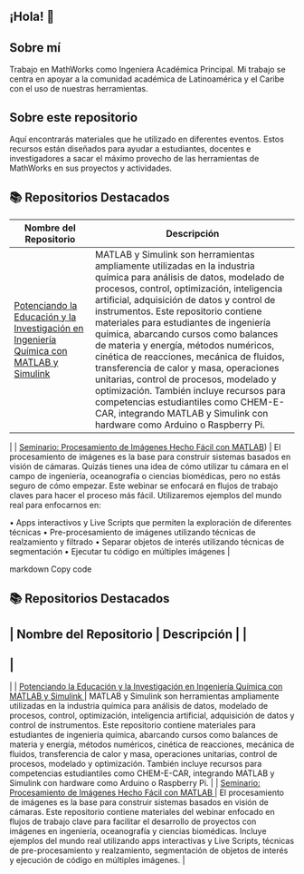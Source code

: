 ## ¡Hola!  👋

## Sobre mí
Trabajo en MathWorks como Ingeniera Académica Principal. Mi trabajo se centra en apoyar a la comunidad académica de Latinoamérica y el Caribe con el uso de nuestras herramientas.

## Sobre este repositorio
Aquí encontrarás materiales que he utilizado en diferentes eventos. Estos recursos están diseñados para ayudar a estudiantes, docentes e investigadores a sacar el máximo provecho de las herramientas de MathWorks en sus proyectos y actividades.

## 📚 Repositorios Destacados

| Nombre del Repositorio | Descripción |
|------------------------|-------------|
| [Potenciando la Educación y la Investigación en Ingeniería Química con MATLAB y Simulink]([https://github.com/tuusuario/nombre-del-repo](https://github.com/gabyarellano/Seminario_IngQuimica)) | MATLAB y Simulink son herramientas ampliamente utilizadas en la industria química para análisis de datos, modelado de procesos, control, optimización, inteligencia artificial, adquisición de datos y control de instrumentos. Este repositorio contiene materiales para estudiantes de ingeniería química, abarcando cursos como balances de materia y energía, métodos numéricos, cinética de reacciones, mecánica de fluidos, transferencia de calor y masa, operaciones unitarias, control de procesos, modelado y optimización. También incluye recursos para competencias estudiantiles como CHEM-E-CAR, integrando MATLAB y Simulink con hardware como Arduino o Raspberry Pi. 
| 
| 
[Seminario: Procesamiento de Imágenes Hecho Fácil con MATLAB]([https://github.com/gabyarellano/Seminario_ProcesamientoImagenes])) 
|  El procesamiento de imágenes es la base para construir sistemas basados en visión de cámaras. Quizás tienes una idea de cómo utilizar tu cámara en el campo de ingeniería, oceanografía o ciencias biomédicas, pero no estás seguro de cómo empezar. Este webinar se enfocará en flujos de trabajo claves para hacer el proceso más fácil. Utilizaremos ejemplos del mundo real para enfocarnos en:

• Apps interactivos y Live Scripts que permiten la exploración de diferentes técnicas • Pre-procesamiento de imágenes utilizando técnicas de realzamiento y filtrado
• Separar objetos de interés utilizando técnicas de segmentación • Ejecutar tu código en múltiples imágenes |

markdown
Copy code

## 📚 Repositorios Destacados

|
 Nombre del Repositorio 
|
 Descripción 
|
|
------------------------
|
-------------
|
|
[
Potenciando la Educación y la Investigación en Ingeniería Química con MATLAB y Simulink
](
https://github.com/tuusuario/nombre-del-repo-quimica
)
|
 MATLAB y Simulink son herramientas ampliamente utilizadas en la industria química para análisis de datos, modelado de procesos, control, optimización, inteligencia artificial, adquisición de datos y control de instrumentos. Este repositorio contiene materiales para estudiantes de ingeniería química, abarcando cursos como balances de materia y energía, métodos numéricos, cinética de reacciones, mecánica de fluidos, transferencia de calor y masa, operaciones unitarias, control de procesos, modelado y optimización. También incluye recursos para competencias estudiantiles como CHEM-E-CAR, integrando MATLAB y Simulink con hardware como Arduino o Raspberry Pi. 
|
|
[
Seminario: Procesamiento de Imágenes Hecho Fácil con MATLAB
](
https://github.com/tuusuario/nombre-del-repo-imagenes
)
|
 El procesamiento de imágenes es la base para construir sistemas basados en visión de cámaras. Este repositorio contiene materiales del webinar enfocado en flujos de trabajo clave para facilitar el desarrollo de proyectos con imágenes en ingeniería, oceanografía y ciencias biomédicas. Incluye ejemplos del mundo real utilizando apps interactivas y Live Scripts, técnicas de pre-procesamiento y realzamiento, segmentación de objetos de interés y ejecución de código en múltiples imágenes. 
|
<!--
**gabyarellano/gabyarellano** is a ✨ _special_ ✨ repository because its `README.md` (this file) appears on your GitHub profile.

Here are some ideas to get you started:

- 🔭 I’m currently working on ...
- 🌱 I’m currently learning ...
- 👯 I’m looking to collaborate on ...
- 🤔 I’m looking for help with ...
- 💬 Ask me about ...
- 📫 How to reach me: ...
- 😄 Pronouns: ...
- ⚡ Fun fact: ...
-->
